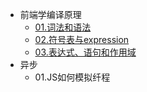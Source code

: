 - 前端学编译原理
    - [01.词法和语法](/javascript/tdop/01.词法和语法.md)
    - [02.符号表与expression](/javascript/tdop/02.符号表与表达式.md)
    - [03.表达式、语句和作用域](/javascript/tdop/03.作用域和语句.md)
- 异步
    - 01.JS如何模拟纤程

